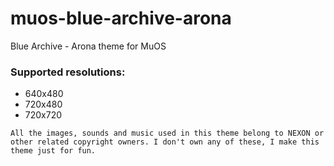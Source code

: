 # muos-blue-archive-arona
Blue Archive - Arona theme for MuOS

### Supported resolutions:
- 640x480
- 720x480
- 720x720

`All the images, sounds and music used in this theme belong to NEXON or other related copyright owners. I don't own any of these, I make this theme just for fun.`
